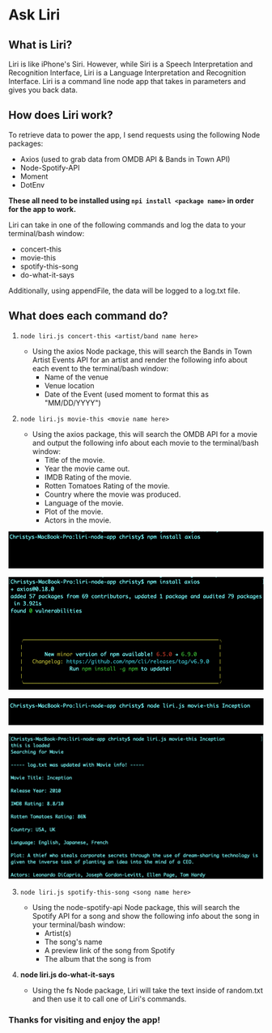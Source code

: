# Ask Liri

## What is Liri? ##

Liri is like iPhone's Siri. However, while Siri is a Speech Interpretation and Recognition Interface, Liri is a Language Interpretation and Recognition Interface. Liri is a command line node app that takes in parameters and gives you back data.

## How does Liri work? ##

To retrieve data to power the app, I send requests using the following Node packages:
* Axios (used to grab data from OMDB API & Bands in Town API)
* Node-Spotify-API
* Moment
* DotEnv

**These all need to be installed using `npi install <package name>` in order for the app to work.**

Liri can take in one of the following commands and log the data to your terminal/bash window:
* concert-this
* movie-this
* spotify-this-song
* do-what-it-says

Additionally, using appendFile, the data will be logged to a log.txt file.

## What does each command do? ##

1. `node liri.js concert-this <artist/band name here>`
    * Using the axios Node package, this will search the Bands in Town Artist Events API for an artist and render the following info about each event to the terminal/bash window:
        - Name of the venue
        - Venue location
        - Date of the Event (used moment to format this as "MM/DD/YYYY")


2. `node liri.js movie-this <movie name here>`
    * Using the axios package, this will search the OMDB API for a movie and output the following info about each movie to the terminal/bash window:
        - Title of the movie.
        - Year the movie came out.
        - IMDB Rating of the movie.
        - Rotten Tomatoes Rating of the movie.
        - Country where the movie was produced.
        - Language of the movie.
        - Plot of the movie.
        - Actors in the movie.

![1. npm install axios](images/npm-install-axios.png)

![axios successfully installed](images/axios-installed.png)

![2. Enter movie-this command](/images/movie-this-command.png)

![Movie data rendered](/images/movie-this-results.png)


3. `node liri.js spotify-this-song <song name here>`
    * Using the node-spotify-api Node package, this will search the Spotify API for a song and show the following info about the song in your terminal/bash window:
        - Artist(s)
        - The song's name
        - A preview link of the song from Spotify
        - The album that the song is from

4. **node liri.js do-what-it-says**
    * Using the fs Node package, Liri will take the text inside of random.txt and then use it to call one of Liri's commands.


### Thanks for visiting and enjoy the app! ###




